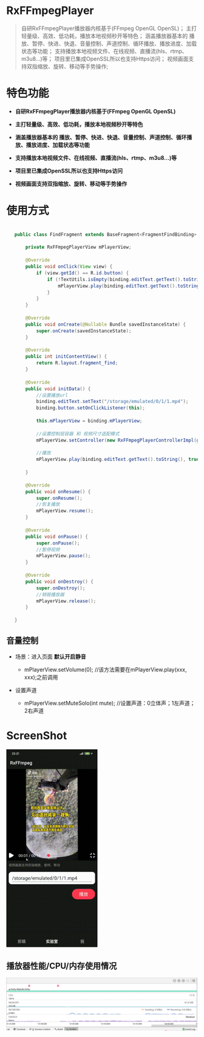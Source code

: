 
# RxFFmpegPlayer

>自研RxFFmpegPlayer播放器内核基于(FFmpeg OpenGL OpenSL)；
 主打轻量级、高效、低功耗，播放本地视频秒开等特色；
 涵盖播放器基本的 播放、暂停、快进、快退、音量控制、声道控制、循环播放、播放进度、加载状态等功能；
 支持播放本地视频文件、在线视频、直播流(hls、rtmp、m3u8…)等；
 项目里已集成OpenSSL所以也支持Https访问；
 视频画面支持双指缩放、旋转、移动等手势操作;


# 特色功能

* **自研RxFFmpegPlayer播放器内核基于(FFmpeg OpenGL OpenSL)**

* **主打轻量级、高效、低功耗，播放本地视频秒开等特色**

* **涵盖播放器基本的 播放、暂停、快进、快退、音量控制、声道控制、循环播放、播放进度、加载状态等功能**

* **支持播放本地视频文件、在线视频、直播流(hls、rtmp、m3u8…)等**

* **项目里已集成OpenSSL所以也支持Https访问**

* **视频画面支持双指缩放、旋转、移动等手势操作**


# 使用方式

```java

   public class FindFragment extends BaseFragment<FragmentFindBinding> implements View.OnClickListener {

       private RxFFmpegPlayerView mPlayerView;

       @Override
       public void onClick(View view) {
           if (view.getId() == R.id.button) {
               if (!TextUtils.isEmpty(binding.editText.getText().toString())) {
                   mPlayerView.play(binding.editText.getText().toString(), false);
               }
           }
       }

       @Override
       public void onCreate(@Nullable Bundle savedInstanceState) {
           super.onCreate(savedInstanceState);
       }

       @Override
       public int initContentView() {
           return R.layout.fragment_find;
       }

       @Override
       public void initData() {
           //设置播放url
           binding.editText.setText("/storage/emulated/0/1/1.mp4");
           binding.button.setOnClickListener(this);

           this.mPlayerView = binding.mPlayerView;

           //设置控制层容器 和 视频尺寸适配模式
           mPlayerView.setController(new RxFFmpegPlayerControllerImpl(getActivity()), MeasureHelper.FitModel.FM_DEFAULT);

           //播放
           mPlayerView.play(binding.editText.getText().toString(), true);

       }

       @Override
       public void onResume() {
           super.onResume();
           //恢复播放
           mPlayerView.resume();
       }

       @Override
       public void onPause() {
           super.onPause();
           //暂停视频
           mPlayerView.pause();
       }

       @Override
       public void onDestroy() {
           super.onDestroy();
           //销毁播放器
           mPlayerView.release();
       }

   }
```

## 音量控制

* 场景：进入页面 **默认开启静音**

  * mPlayerView.setVolume(0); //该方法需要在mPlayerView.play(xxx, xxx);之前调用


* 设置声道

  * mPlayerView.setMuteSolo(int mute); //设置声道：0立体声；1左声道；2右声道


# ScreenShot

<img src="/preview/icon/screen_player.gif" alt="图-1：screen_player.gif" width="240px"></img>


## 播放器性能/CPU/内存使用情况

<img src="/preview/icon/screen_player_cpu.png" alt="图-1：screen_player_cpu.png"></img>

